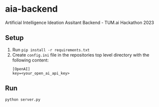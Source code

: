 # aia-backend
Artificial Intelligence Ideation Assitant Backend - TUM.ai Hackathon 2023

## Setup
 1. Run `pip install -r requirements.txt`
 2. Create `config.ini` file in the repositories top level directory with the following content: 
    ```
    [OpenAI]
    key=<your_open_ai_api_key>
    ```
## Run
`python server.py`


